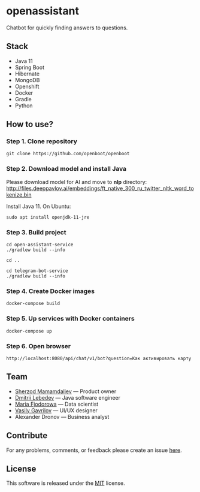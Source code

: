 # openassistant
Chatbot for quickly finding answers to questions.

## Stack
- Java 11
- Spring Boot
- Hibernate
- MongoDB
- Openshift
- Docker
- Gradle
- Python

## How to use?

### Step 1. Clone repository
```
git clone https://github.com/openboot/openboot
```

### Step 2. Download model and install Java
Please download model for AI and move to **nlp** directory:<br>
http://files.deeppavlov.ai/embeddings/ft_native_300_ru_twitter_nltk_word_tokenize.bin

Install Java 11. On Ubuntu:
```
sudo apt install openjdk-11-jre
```

### Step 3. Build project

```
cd open-assistant-service
./gradlew build --info

cd ..

cd telegram-bot-service
./gradlew build --info
```

### Step 4. Create Docker images
```
docker-compose build
```

### Step 5. Up services with Docker containers
```
docker-compose up
```

### Step 6. Open browser
```
http://localhost:8080/api/chat/v1/bot?question=Как активировать карту
```

## Team
- [Sherzod Mamamdaliev](http://github.com/egnaf) &mdash; Product owner
- [Dmitrii Lebedev](https://github.com/lmaridae) &mdash; Java software engineer
- [Maria Fjodorowa](http://github.com/MariaFjodorowa) &mdash; Data scientist
- [Vasily Gavrilov](https://github.com/KtoYaTo) &mdash; UI/UX designer
- Alexander Dronov &mdash; Business analyst

## Contribute
For any problems, comments, or feedback please create an issue [here](https://github.com/openboot/openboot/issues).

## License
This software is released under the [MIT](http://mitlicense.org) license.
